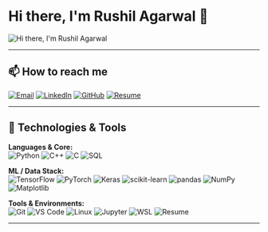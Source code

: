 # Hi there, I'm Rushil Agarwal 👋

![Hi there, I'm Rushil Agarwal](https://readme-typing-svg.demolab.com?font=Fira+Code&size=32&duration=3800&pause=2000&color=00F5D4&center=true&vCenter=true&width=1600&lines=Hey+there!+I'm+Rushil+Agarwal;Exploring+AI%2FML+and+building+projects.;3rd+Year+Engineering+Student+at+ABVIIITM;Passionate+about+data%2C+code%2C+and+innovation.🚀)

---

## 📫 How to reach me
[![Email](https://skillicons.dev/icons?i=gmail&theme=dark)](mailto:rushilbti@gmail.com)
[![LinkedIn](https://skillicons.dev/icons?i=linkedin&theme=dark)](https://www.linkedin.com/in/rushil-agarwal-86b519298/)
[![GitHub](https://skillicons.dev/icons?i=github&theme=dark)](https://github.com/rushil-agarwal)
[![Resume](https://img.shields.io/badge/Resume-4285F4?style=for-the-badge&logo=google-drive&logoColor=white)](https://drive.google.com/file/d/1-RGneUUcum_rkX2dRk6ykH6PHQcYgps_/view?usp=sharing)

---

## 🔧 Technologies & Tools

**Languages & Core:**  
![Python](https://skillicons.dev/icons?i=py&theme=dark) ![C++](https://skillicons.dev/icons?i=cpp&theme=dark) ![C](https://skillicons.dev/icons?i=c&theme=dark) ![SQL](https://skillicons.dev/icons?i=mysql&theme=dark)

**ML / Data Stack:**  
![TensorFlow](https://skillicons.dev/icons?i=tensorflow&theme=dark) ![PyTorch](https://skillicons.dev/icons?i=pytorch&theme=dark) ![Keras](https://img.shields.io/badge/Keras-D00000?style=flat&logo=keras&logoColor=white) ![scikit-learn](https://img.shields.io/badge/scikit--learn-F7931E?style=flat&logo=scikit-learn&logoColor=white) ![pandas](https://img.shields.io/badge/pandas-150458?style=flat&logo=pandas&logoColor=white) ![NumPy](https://img.shields.io/badge/NumPy-013243?style=flat&logo=numpy&logoColor=white) ![Matplotlib](https://img.shields.io/badge/matplotlib-004C99?style=flat&logo=matplotlib&logoColor=white)

**Tools & Environments:**  
![Git](https://skillicons.dev/icons?i=git&theme=dark) ![VS Code](https://skillicons.dev/icons?i=vscode&theme=dark) ![Linux](https://skillicons.dev/icons?i=linux&theme=dark) ![Jupyter](https://img.shields.io/badge/Jupyter-F37626?style=flat&logo=jupyter&logoColor=white) ![WSL](https://img.shields.io/badge/WSL-2D2D2D?style=flat) ![Resume](https://img.shields.io/badge/Resume-4285F4?style=for-the-badge&logo=google-drive&logoColor=white)

---

